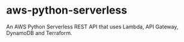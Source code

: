 # aws-python-serverless
An AWS Python Serverless REST API that uses Lambda, API Gateway, DynamoDB and Terraform.
